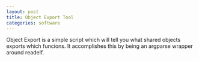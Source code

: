 ```yaml
---
layout: post
title: Object Export Tool
categories: software
---
```

Object Export is a simple script which will tell you what shared objects exports which funcions.
It accomplishes this by being an argparse wrapper around readelf.
